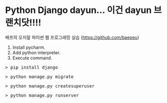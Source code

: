 
Python Django dayun...
이건 dayun 브랜치닷!!!!
=======


배프의 오지랖 파이썬 웹 프로그래밍 실습
(https://github.com/baepeu)

1. Install pycharm.
2. Add python interpreter.
3. Execute command.

<pre>
> pip install django
</pre>

<pre>
> python manage.py migrate
</pre>

<pre>
> python manage.py createsuperuser
</pre>

<pre>
> python manage.py runserver
</pre>
